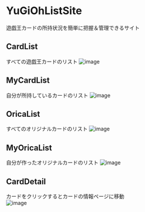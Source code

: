 # YuGiOhListSite
遊戯王カードの所持状況を簡単に把握＆管理できるサイト

## CardList
すべての遊戯王カードのリスト 
![image](https://user-images.githubusercontent.com/53047744/172505709-71cf2fd8-db1a-41b2-893d-2ebea0c39149.png)

## MyCardList
自分が所持しているカードのリスト 
![image](https://user-images.githubusercontent.com/53047744/172506031-a7c7c2d2-3f9d-46f1-aa1f-5b8a87096f8d.png)


## OricaList
すべてのオリジナルカードのリスト 
![image](https://user-images.githubusercontent.com/53047744/172506385-c06f1de5-7565-4ee2-88e5-ddd2785293c0.png)


## MyOricaList
自分が作ったオリジナルカードのリスト 
![image](https://user-images.githubusercontent.com/53047744/172506431-6186211e-8cdc-459f-a338-1c70546b261f.png)


## CardDetail
カードをクリックするとカードの情報ページに移動  
![image](https://user-images.githubusercontent.com/53047744/172506644-fa65c0a3-3c60-4ba7-806d-4e233fa528ff.png)

